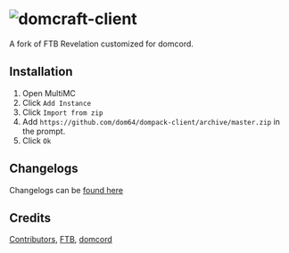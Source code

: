 # ![domcraft-client](https://cdn.discordapp.com/attachments/663483408810246154/664699765061320706/domcraft.png)
A fork of FTB Revelation customized for domcord.

## Installation
1. Open MultiMC
2. Click `Add Instance`
3. Click `Import from zip`
4. Add `https://github.com/dom64/dompack-client/archive/master.zip` in the prompt.
5. Click `Ok`

## Changelogs
Changelogs can be [found here](https://github.com/dom64/dompack-client/releases/download/1.0/dompack-client.zip)

## Credits
[Contributors](https://github.com/dom64/dompack-client/graphs/contributors), [FTB](https://www.curseforge.com/minecraft/modpacks/ftb-revelation), [domcord](https://discord.gg/cvJqwyf)
